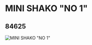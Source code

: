 # MINI SHAKO "NO 1"
## 84625
![MINI SHAKO "NO 1"](https://lc-www-live-s.legocdn.com/media/bricks/5/2/4540656.jpg)
